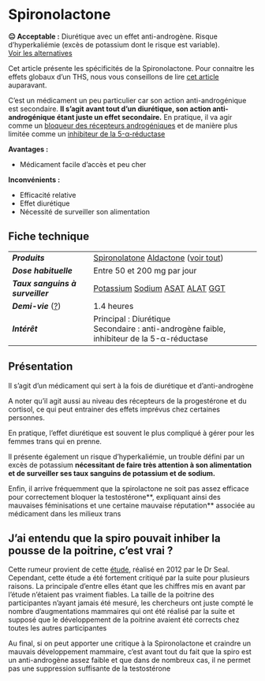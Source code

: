 # Spironolactone

**😐 Acceptable :** Diurétique avec un effet anti-androgène. Risque d’hyperkaliémie (excès de potassium dont le risque est variable).  
[Voir les alternatives](https://wikitrans.co/ths-fem/anti-androgenes/)

Cet article présente les spécificités de la Spironolactone. Pour connaitre les effets globaux d’un THS, nous vous conseillons de lire [cet article](https://wikitrans.co/ths-fem/effets/) auparavant.

C’est un médicament un peu particulier car son action anti-androgénique est secondaire. **Il s’agit avant tout d’un diurétique, son action anti-androgénique étant juste un effet secondaire.** En pratique, il va agir comme un [bloqueur des récepteurs androgéniques](https://wikitrans.co/ths-fem/anti-androgenes/#bloqueurs) et de manière plus limitée comme un [inhibiteur de la 5-α-réductase](https://wikitrans.co/ths-fem/anti-androgenes/#5aReductase)

**Avantages :**

- Médicament facile d’accès et peu cher

**Inconvénients :**

- Efficacité relative
- Effet diurétique
- Nécessité de surveiller son alimentation

## Fiche technique

|   |   |
|---|---|
|**_Produits_**|[Spironolatone](https://www.vidal.fr/substances/liste/type:mono/id:3332/) [Aldactone](https://www.vidal.fr/Medicament/aldactone_50_mg_cp_sec-473.htm) ([voir tout](https://www.vidal.fr/substances/liste/type:mono/id:3332/))|
|**_Dose habituelle_**|Entre 50 et 200 mg par jour|
|**_Taux sanguins à surveiller_**|[Potassium](https://fr.wikipedia.org/wiki/Potassium) [Sodium](https://fr.wikipedia.org/wiki/Sodium) [ASAT](https://fr.wikipedia.org/wiki/Aspartate_aminotransf%C3%A9rase) [ALAT](https://fr.wikipedia.org/wiki/Alanine_aminotransf%C3%A9rase) [GGT](https://fr.wikipedia.org/wiki/Gamma-glutamyltranspeptidase)|
|_**Demi-vie**_ ([?](https://fr.wikipedia.org/wiki/Demi-vie))|1.4 heures|
|**_Intérêt_**|Principal : Diurétique  <br>Secondaire : anti-androgène faible, inhibiteur de la 5-α-réductase|

## Présentation

Il s’agit d’un médicament qui sert à la fois de diurétique et d’anti-androgène

A noter qu’il agit aussi au niveau des récepteurs de la progestérone et du cortisol, ce qui peut entrainer des effets imprévus chez certaines personnes.

En pratique, l’effet diurétique est souvent le plus compliqué à gérer pour les femmes trans qui en prenne.

Il présente également un risque d’hyperkaliémie, un trouble défini par un excès de potassium **nécessitant de faire très attention à son alimentation et de surveiller ses taux sanguins de potassium et de sodium.**

Enfin, il arrive fréquemment que la spirolactone ne soit pas assez efficace pour correctement bloquer la testostérone**, expliquant ainsi des mauvaises féminisations et une certaine mauvaise réputation** associée au médicament dans les milieux trans

## J’ai entendu que la spiro pouvait inhiber la pousse de la poitrine, c’est vrai ?

Cette rumeur provient de cette [étude](https://academic.oup.com/jcem/article/97/12/4422/2536439), réalisé en 2012 par le Dr Seal. Cependant, cette étude a été fortement critiqué par la suite pour plusieurs raisons. La principale d’entre elles étant que les chiffres mis en avant par l’étude n’étaient pas vraiment fiables. La taille de la poitrine des participantes n’ayant jamais été mesuré, les chercheurs ont juste compté le nombre d’augmentations mammaires qui ont été réalisé par la suite et supposé que le développement de la poitrine avaient été corrects chez toutes les autres participantes  
  
Au final, si on peut apporter une critique à la Spironolactone et craindre un mauvais développement mammaire, c’est avant tout du fait que la spiro est un anti-androgène assez faible et que dans de nombreux cas, il ne permet pas une suppression suffisante de la testostérone